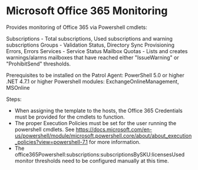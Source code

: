 <strong>Microsoft Office 365 Monitoring</strong>
====================================================
Provides monitoring of Office 365 via Powershell cmdlets:

Subscriptions - Total subscriptions, Used subscriptions and warning subscriptions
Groups - Validation Status, Directory Sync Provisioning Errors, Errors
Services - Service Status
Mailbox Quotas - Lists and creates warnings/alarms mailboxes that have reached either "IssueWarning" or "ProhibitSend" thresholds.

Prerequisites to be installed on the Patrol Agent:
PowerShell 5.0 or higher
.NET 4.7.1 or higher
Powershell modules: ExchangeOnlineManagement, MSOnline

Steps:
- When assigning the template to the hosts, the Office 365 Credentials must be provided for the cmdlets to function.
- The proper Execution Policies must be set for the user running the powershell cmdlets. See https://docs.microsoft.com/en-us/powershell/module/microsoft.powershell.core/about/about_execution_policies?view=powershell-7.1 for more information.
- The office365Powershell:subscriptions:subscriptionsBySKU:licensesUsed monitor thresholds need to be configured manually at this time.
